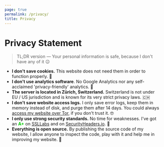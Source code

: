 ```yaml
---
page: true
permalink: /privacy/
title: Privacy
---
```


# Privacy Statement

> TL;DR version &mdash; Your personal information is safe, because I don't have any of it :wink:

- **I don't save cookies.** This website does not need them in order to function properly. :smiling_face_with_three_hearts:
- **I don't use analytics software**. No Google Analytics nor any self-acclaimed 'privacy-friendly' analytics. :no_good:
- **The server is located in Zürich, Switzerland.** Switzerland is not under EU / US jurisdiction and is known for its very strict privacy laws. :switzerland:
- **I don't save website access logs.** I only save error logs, keep them in memory instead of disk, and purge them after 14 days. You could always [access my website over Tor](http://nciwf3vh63efdjqymcpq2uey2ahufyskyzeon4zomd6vg4lpdg5vfiyd.onion/), if you don't trust it. :nerd_face:
- **I only use strong security standards.** No time for weaknesses. I've got an **<span style="color: #00cc00;">A+</span>** on [SSLLabs](https://www.ssllabs.com/ssltest/analyze.html?d=ricardobalk.nl) and on [SecurityHeaders.io](https://securityheaders.com/?q=ricardobalk.nl&followRedirects=on). :muscle:
- **Everything is open source.** By publishing the source code of my website, I allow anyone to inspect the code, play with it and help me in improving my website. :rainbow:

